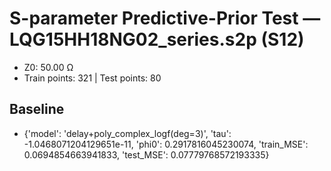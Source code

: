 # S-parameter Predictive-Prior Test — LQG15HH18NG02_series.s2p (S12)
- Z0: 50.00 Ω
- Train points: 321  |  Test points: 80

## Baseline
- {'model': 'delay+poly_complex_logf(deg=3)', 'tau': -1.0468071204129651e-11, 'phi0': 0.2917816045230074, 'train_MSE': 0.0694854663941833, 'test_MSE': 0.07779768572193335}